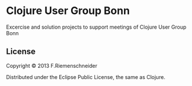# Clojure User Group Bonn

Excercise and solution projects to support meetings of
Clojure User Group Bonn

## License

Copyright © 2013 F.Riemenschneider

Distributed under the Eclipse Public License, the same as Clojure.
